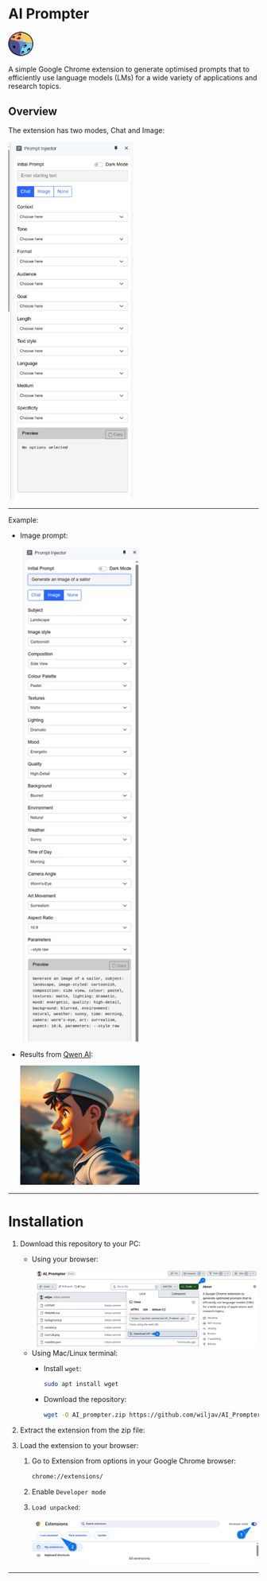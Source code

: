 # AI Prompter

<img src="icon128.png" width="10%">

A simple Google Chrome extension to generate optimised prompts that to efficiently use language models (LMs) for a wide variety of applications and research topics.

## Overview
The extension has two modes, Chat and Image:

<img src="Screenshots/screenshot_3.png" width="50%">
<!-- ![overview](Screenshots/screenshot_3.png) -->

---

Example:
- Image prompt:

    <img src="Screenshots/screenshot_4.png" width="50%">
    
- Results from [Qwen AI](https://chat.qwen.ai/):

    <img src="Screenshots/screenshot_5.png" width="50%">
    <!-- ![Results](Screenshots/screenshot_5.png) -->

----

# Installation
1. Download this repository to your PC:
    - Using your browser:

        <img src="Screenshots/screenshot.png" width="100%">
    <!-- ![Browser download screenshot](Screenshots/screenshot.png) -->

    - Using Mac/Linux terminal:
        - Install `wget`:

            ```sh
            sudo apt install wget
            ```
        - Download the repository:
            ```sh
            wget -O AI_prompter.zip https://github.com/wiljav/AI_Prompter/archive/refs/heads/main.zip
            ```
1. Extract the extension from the zip file:

1. Load the extension to your browser:
    1. Go to Extension from options in your Google Chrome browser:
        ```sh
        chrome://extensions/
        ```
    1. Enable `Developer mode`
    1. `Load unpacked`:

        <img src="Screenshots/screenshot_2.png" width="100%">
        <!-- ![Load extension](Screenshots/screenshot_2.png) -->

---

